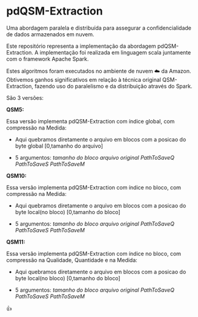 # pdQSM-Extraction
Uma abordagem paralela e distribuída para assegurar a confidencialidade de dados armazenados em nuvem.

Este repositório representa a implementação da abordagem pdQSM-Extraction. A implementação foi realizada em linguagem scala juntamente com o framework Apache Spark.

Estes algoritmos foram executados no ambiente de nuvem :cloud: da Amazon. Obtivemos ganhos significativos em relação à técnica original QSM-Extraction, fazendo uso do paralelismo e da distribuição através do Spark.

São 3 versões:

**QSM5:**

 Essa versão implementa pdQSM-Extraction com índice global, com compressão na Medida:

* Aqui quebramos diretamente o arquivo em blocos com a posicao do byte global [0,tamanho do arquivo]

* 5 argumentos: *tamanho do bloco*  *arquivo original*  *PathToSaveQ*  *PathToSaveS*  *PathToSaveM*

**QSM10:**

Essa versão implementa pdQSM-Extraction com índice no bloco, com compressão na Medida:

* Aqui quebramos diretamente o arquivo em blocos com a posicao do byte local(no bloco) [0,tamanho do bloco]

* 5 argumentos: *tamanho do bloco*  *arquivo original*  *PathToSaveQ*  *PathToSaveS*  *PathToSaveM*


**QSM11:**

Essa versão implementa pdQSM-Extraction com índice no bloco, com compressão na Qualidade, Quantidade e na Medida:

* Aqui quebramos diretamente o arquivo em blocos com a posicao do byte local(no bloco) [0,tamanho do bloco]

* 5 argumentos: *tamanho do bloco*  *arquivo original*  *PathToSaveQ*  *PathToSaveS*  *PathToSaveM*

:+1:

